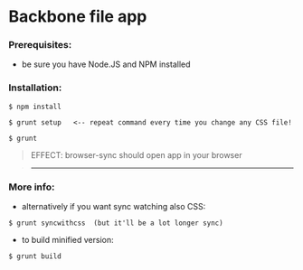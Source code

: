 # Backbone file app

### Prerequisites:

  - be sure you have Node.JS and NPM installed

### Installation:
  
```
$ npm install
```
  
```
$ grunt setup   <-- repeat command every time you change any CSS file!
```   
  
```
$ grunt 
```
  

> EFFECT: browser-sync should open app in your browser

> ---------

### More info:
  - alternatively if you want sync watching also CSS: 
  
```
$ grunt syncwithcss  (but it'll be a lot longer sync)
```
  
  - to build minified version: 
  
```
$ grunt build
```
